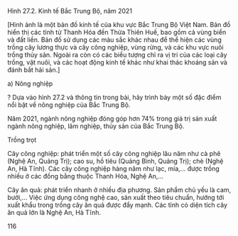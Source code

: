 Hình 27.2. Kinh tế Bắc Trung Bộ, năm 2021

[Hình ảnh là một bản đồ kinh tế của khu vực Bắc Trung Bộ Việt Nam. Bản đồ hiển thị các tỉnh từ Thanh Hóa đến Thừa Thiên Huế, bao gồm cả vùng biển và đất liền. Bản đồ sử dụng các màu sắc khác nhau để thể hiện các vùng trồng cây lương thực và cây công nghiệp, vùng rừng, và các khu vực nuôi trồng thủy sản. Ngoài ra còn có các biểu tượng chỉ ra vị trí của các loại cây trồng, vật nuôi, và các hoạt động kinh tế khác như khai thác khoáng sản và đánh bắt hải sản.]

a) Nông nghiệp

? Dựa vào hình 27.2 và thông tin trong bài, hãy trình bày một số đặc điểm nổi bật về nông nghiệp của Bắc Trung Bộ.

Năm 2021, ngành nông nghiệp đóng góp hơn 74% trong giá trị sản xuất ngành nông nghiệp, lâm nghiệp, thủy sản của Bắc Trung Bộ.

Trồng trọt

Cây công nghiệp: phát triển một số cây công nghiệp lâu năm như cà phê (Nghệ An, Quảng Trị); cao su, hồ tiêu (Quảng Bình, Quảng Trị); chè (Nghệ An, Hà Tĩnh). Các cây công nghiệp hàng năm như lạc, mía,... được trồng nhiều ở các đồng bằng thuộc Thanh Hóa, Nghệ An,...

Cây ăn quả: phát triển nhanh ở nhiều địa phương. Sản phẩm chủ yếu là cam, bưởi,... Việc ứng dụng công nghệ cao, sản xuất theo tiêu chuẩn, hướng tới xuất khẩu trong trồng cây ăn quả được đẩy mạnh. Các tỉnh có diện tích cây ăn quả lớn là Nghệ An, Hà Tĩnh.

116